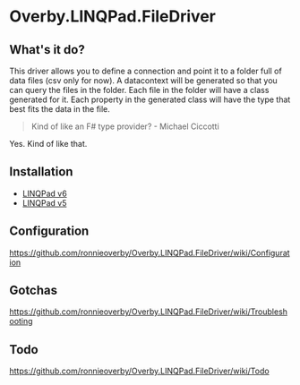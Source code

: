 # Overby.LINQPad.FileDriver

## What's it do?

This driver allows you to define a connection and point it to a folder full of data files (csv only for now). A datacontext will be generated so that you can query the files in the folder. Each file in the folder will have a class generated for it. Each property in the generated class will have the type that best fits the data in the file.

> Kind of like an F# type provider? - Michael Ciccotti

Yes. Kind of like that.

## Installation

 - [LINQPad v6](https://github.com/ronnieoverby/Overby.LINQPad.FileDriver/wiki/Installation-(LINQPad-v6))
 - [LINQPad v5](https://github.com/ronnieoverby/Overby.LINQPad.FileDriver/wiki/Installation-(LINQPad-v5))


## Configuration

https://github.com/ronnieoverby/Overby.LINQPad.FileDriver/wiki/Configuration

## Gotchas

https://github.com/ronnieoverby/Overby.LINQPad.FileDriver/wiki/Troubleshooting

## Todo

https://github.com/ronnieoverby/Overby.LINQPad.FileDriver/wiki/Todo
